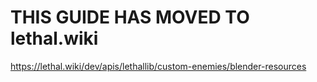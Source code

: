 # THIS GUIDE HAS MOVED TO lethal.wiki

https://lethal.wiki/dev/apis/lethallib/custom-enemies/blender-resources
